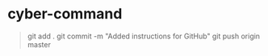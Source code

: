 # cyber-command

> git add .
> git commit -m "Added instructions for GitHub"
> git push origin master